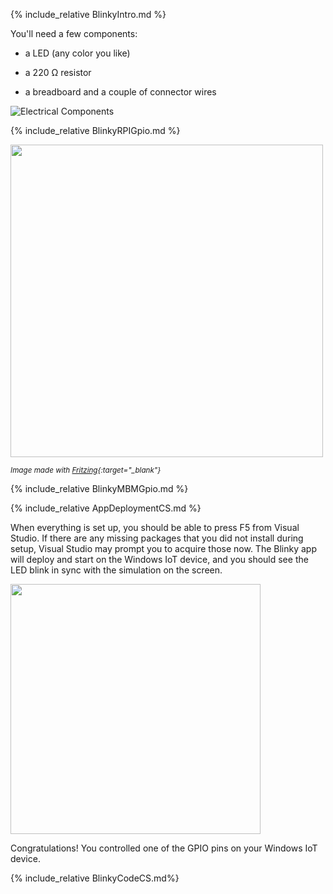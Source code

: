 {% include_relative BlinkyIntro.md %}

You'll need a few components:

* a LED (any color you like)

* a 220 &#x2126; resistor

* a breadboard and a couple of connector wires

![Electrical Components]({{site.baseurl}}/images/Blinky/components.png)

{% include_relative BlinkyRPIGpio.md %}

<img src="{{site.baseurl}}/images/Blinky/breadboard_assembled_rpi2_kit.jpg" height="500">

<sub>*Image made with [Fritzing](http://fritzing.org/){:target="_blank"}*</sub>

{% include_relative BlinkyMBMGpio.md %}

{% include_relative AppDeploymentCS.md %}

When everything is set up, you should be able to press F5 from Visual Studio.  If there are any missing packages that you did not install during setup, Visual Studio may prompt you to acquire those now.  The Blinky app will deploy and start on the Windows IoT device, and you should see the LED blink in sync with the simulation on the screen.

<img src="{{site.baseurl}}/images/Blinky/blinky-screenshot.png" height="400">

Congratulations! You controlled one of the GPIO pins on your Windows IoT device.

{% include_relative BlinkyCodeCS.md%}
